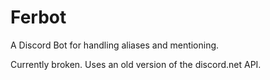# Ferbot
A Discord Bot for handling aliases and mentioning.

Currently broken. Uses an old version of the discord.net API.
